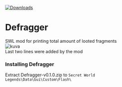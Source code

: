 [![Downloads](https://img.shields.io/github/downloads/SecretFox/Defragger/total?style=for-the-badge)](https://github.com/SecretFox/Defragger/releases)  

# Defragger
SWL mod for printing total amount of looted fragments  
![kuva](https://github.com/SecretFox/Defragger/assets/25548149/7d277060-f45b-4c4c-aaad-865216ad0e9a)  
Last two lines were added by the mod

### Installing Defragger  
Extract Defragger-v0.1.0.zip to `Secret World Legends\Data\Gui\Custom\Flash\`  
